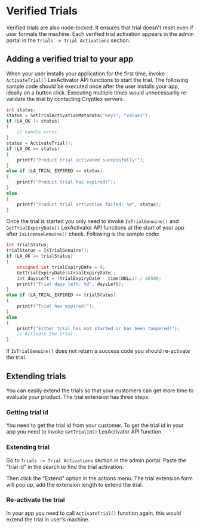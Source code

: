 # Verified Trials

Verified trials are also node-locked. It ensures that trial doesn't reset even if user formats the machine. Each verified trial activation appears in the admin portal in the `Trials -> Trial Activations` section.

## Adding a verified trial to your app

When your user installs your application for the first time, invoke `ActivateTrial()` LexActivator API functions to start the trial. The following sample code should be executed once after the user installs your app, ideally on a button click. Executing multiple times would unnecessarily re-validate the trial by contacting Cryptlex servers.

```c
int status;
status = SetTrialActivationMetadata("key1", "value1");
if (LA_OK != status)
{
	// handle error
}
status = ActivateTrial();
if (LA_OK == status)
{
	printf("Product trial activated successfully!");
}
else if (LA_TRIAL_EXPIRED == status)
{
	printf("Product trial has expired!");
}
else
{
	printf("Product trial activation failed: %d", status);
}
```

Once the trial is started you only need to invoke `IsTrialGenuine()` and `GetTrialExpiryDate()` LexActivator API functions at the start of your app after `IsLicenseGenuine()` check. Following is the sample code:

```c
int trialStatus;
trialStatus = IsTrialGenuine();
if (LA_OK == trialStatus)
{
	unsigned int trialExpiryDate = 0;
	GetTrialExpiryDate(&trialExpiryDate);
	int daysLeft = (trialExpiryDate - time(NULL)) / 86500;
	printf("Trial days left: %d", daysLeft);
}
else if (LA_TRIAL_EXPIRED == trialStatus)
{
	printf("Trial has expired!");
}
else
{
	printf("Either trial has not started or has been tampered!");
	// Activate the trial
}
```

If `IsTrialGenuine()` does not return a success code you should re-activate the trial.

## Extending trials

You can easily extend the trials so that your customers can get more time to evaluate your product. The trial extension has three steps:

### Getting trial id

You need to get the trial id from your customer. To get the trial id in your app you need to invoke `GetTrialId()` LexActivator API function.

### Extending trial

Go to `Trials -> Trial Activations` section in the admin portal. Paste the "trial id" in the search to find the trial activation.

Then click the "Extend" option in the actions menu. The trial extension form will pop up, add the extension length to extend the trial.

### Re-activate the trial

In your app you need to call `ActivateTrial()` function again, this would extend the trial in user's machine.
